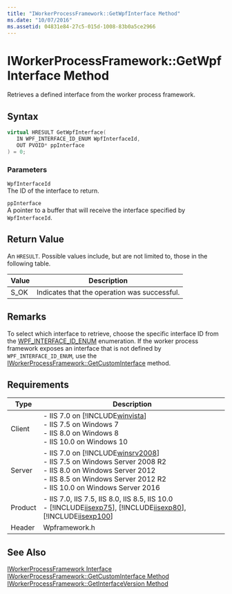 ```yaml
---
title: "IWorkerProcessFramework::GetWpfInterface Method"
ms.date: "10/07/2016"
ms.assetid: 04831e84-27c5-015d-1008-83b0a5ce2966
---
```

# IWorkerProcessFramework::GetWpfInterface Method
Retrieves a defined interface from the worker process framework.  
  
## Syntax  
  
```cpp  
virtual HRESULT GetWpfInterface(  
   IN WPF_INTERFACE_ID_ENUM WpfInterfaceId,  
   OUT PVOID* ppInterface  
) = 0;  
```  
  
### Parameters  
 `WpfInterfaceId`  
 The ID of the interface to return.  
  
 `ppInterface`  
 A pointer to a buffer that will receive the interface specified by `WpfInterfaceId`.  
  
## Return Value  
 An `HRESULT`. Possible values include, but are not limited to, those in the following table.  
  
|Value|Description|  
|-----------|-----------------|  
|S_OK|Indicates that the operation was successful.|  
  
## Remarks  
 To select which interface to retrieve, choose the specific interface ID from the [WPF_INTERFACE_ID_ENUM](../../web-development-reference/native-code-api-reference/wpf-interface-id-enum-enumeration.md) enumeration. If the worker process framework exposes an interface that is not defined by `WPF_INTERFACE_ID_ENUM`, use the [IWorkerProcessFramework::GetCustomInterface](../../web-development-reference/native-code-api-reference/iworkerprocessframework-getcustominterface-method.md) method.  
  
## Requirements  
  
|Type|Description|  
|----------|-----------------|  
|Client|-   IIS 7.0 on [!INCLUDE[winvista](../../wmi-provider/includes/winvista-md.md)]<br />-   IIS 7.5 on Windows 7<br />-   IIS 8.0 on Windows 8<br />-   IIS 10.0 on Windows 10|  
|Server|-   IIS 7.0 on [!INCLUDE[winsrv2008](../../wmi-provider/includes/winsrv2008-md.md)]<br />-   IIS 7.5 on Windows Server 2008 R2<br />-   IIS 8.0 on Windows Server 2012<br />-   IIS 8.5 on Windows Server 2012 R2<br />-   IIS 10.0 on Windows Server 2016|  
|Product|-   IIS 7.0, IIS 7.5, IIS 8.0, IIS 8.5, IIS 10.0<br />-   [!INCLUDE[iisexp75](../../web-development-reference/native-code-api-reference/includes/iisexp75-md.md)], [!INCLUDE[iisexp80](../../web-development-reference/native-code-api-reference/includes/iisexp80-md.md)], [!INCLUDE[iisexp100](../../web-development-reference/native-code-api-reference/includes/iisexp100-md.md)]|  
|Header|Wpframework.h|  
  
## See Also  
 [IWorkerProcessFramework Interface](../../web-development-reference/native-code-api-reference/iworkerprocessframework-interface.md)   
 [IWorkerProcessFramework::GetCustomInterface Method](../../web-development-reference/native-code-api-reference/iworkerprocessframework-getcustominterface-method.md)   
 [IWorkerProcessFramework::GetInterfaceVersion Method](../../web-development-reference/native-code-api-reference/iworkerprocessframework-getinterfaceversion-method.md)
